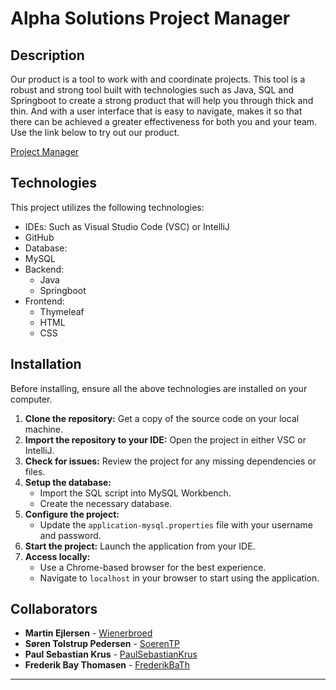 # Alpha Solutions Project Manager

## Description

Our product is a tool to work with and coordinate projects. This tool is a robust and strong tool built with technologies such as Java, SQL and Springboot to create a strong product that will help you through thick and thin. And with a user interface that is easy to navigate, makes it so that there can be achieved a greater effectiveness for both you and your team. Use the link below to try out our product. 

[Project Manager](https://eksamensprojekt-projektmanager.azurewebsites.net/login)

## Technologies

This project utilizes the following technologies:

- IDEs: Such as Visual Studio Code (VSC) or IntelliJ
- GitHub
- Database:
- MySQL
- Backend:
  - Java
  - Springboot
- Frontend:
  - Thymeleaf
  - HTML
  - CSS

## Installation

Before installing, ensure all the above technologies are installed on your computer.

1. **Clone the repository:** Get a copy of the source code on your local machine.
2. **Import the repository to your IDE:** Open the project in either VSC or IntelliJ.
3. **Check for issues:** Review the project for any missing dependencies or files.
4. **Setup the database:**
   - Import the SQL script into MySQL Workbench.
   - Create the necessary database.
5. **Configure the project:**
   - Update the `application-mysql.properties` file with your username and password.
6. **Start the project:** Launch the application from your IDE.
7. **Access locally:**
   - Use a Chrome-based browser for the best experience.
   - Navigate to `localhost` in your browser to start using the application.

## Collaborators

- **Martin Ejlersen** - [Wienerbroed](#)
- **Søren Tolstrup Pedersen** - [SoerenTP](#)
- **Paul Sebastian Krus** - [PaulSebastianKrus](#)
- **Frederik Bay Thomasen** - [FrederikBaTh](#)

---
